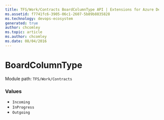 ```yaml
---
title: TFS/Work/Contracts BoardColumnType API | Extensions for Azure DevOps Services
ms.assetid: f7741fc6-3905-06c1-2607-5b89b8835828
ms.technology: devops-ecosystem
generated: true
author: chcomley
ms.topic: article
ms.author: chcomley
ms.date: 08/04/2016
---
```


# BoardColumnType

Module path: `TFS/Work/Contracts`

### Values

* `Incoming` 
* `InProgress` 
* `Outgoing` 
